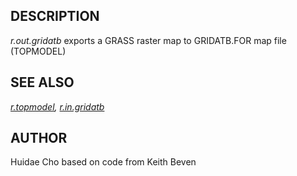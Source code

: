 ## DESCRIPTION

*r.out.gridatb* exports a GRASS raster map to GRIDATB.FOR map file
(TOPMODEL)

## SEE ALSO

*[r.topmodel](r.topmodel.html), [r.in.gridatb](r.in.gridatb.html)*

## AUTHOR

Huidae Cho based on code from Keith Beven
